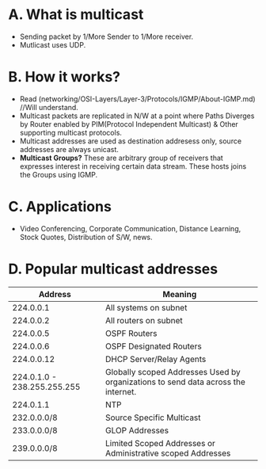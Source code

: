 
# A. What is multicast
- Sending packet by 1/More Sender to 1/More receiver.
- Mutlicast uses UDP.

# B. How it works?
- Read (networking/OSI-Layers/Layer-3/Protocols/IGMP/About-IGMP.md) //Will understand.
- Multicast packets are replicated in N/W at a point where Paths Diverges by Router enabled by PIM(Protocol Independent Multicast) & Other supporting multicast protocols.
- Multicast addresses are used as destination addresess only, source addresses are always unicast.
- **Multicast Groups?** These are arbitrary group of receivers that expresses interest in receiving certain data stream. These hosts joins the Groups using IGMP.

# C. Applications
- Video Conferencing, Corporate Communication, Distance Learning, Stock Quotes, Distribution of S/W, news.

# D. Popular multicast addresses
| Address | Meaning |
| --- | --- |
| 224.0.0.1 |	All systems on subnet |
| 224.0.0.2 |	All routers on subnet |
| 224.0.0.5 |	OSPF Routers |
| 224.0.0.6 |	OSPF Designated Routers |
| 224.0.0.12 | DHCP Server/Relay Agents |
| 224.0.1.0 - 238.255.255.255 |	Globally scoped Addresses Used by organizations to send data across the internet. |
| 224.0.1.1 | NTP |
| 232.0.0.0/8 | Source Specific Multicast |
| 233.0.0.0/8  | GLOP Addresses |
| 239.0.0.0/8  | Limited Scoped Addresses or Administrative scoped Addresses |

